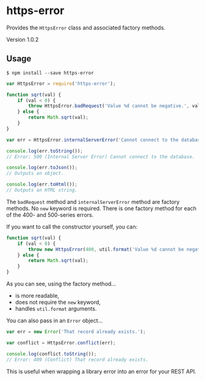 # https-error

Provides the `HttpsError` class and associated factory methods.

Version 1.0.2

## Usage

```
$ npm install --save https-error
```

```javascript
var HttpsError = require('https-error');

function sqrt(val) {
	if (val < 0) {
	    throw HttpsError.badRequest('Value %d cannot be negative.', val);
	} else {
	    return Math.sqrt(val);
    }
}

var err = HttpsError.internalServerError('Cannot connect to the database.');

console.log(err.toString());
// Error: 500 (Internal Server Error) Cannot connect to the database.

console.log(err.toJson());
// Outputs an object.

console.log(err.toHtml());
// Outputs an HTML string.
```

The `badRequest` method and `internalServerError` method are factory methods. No `new` keyword is required. There is one factory method for each of the 400- and 500-series errors.

If you want to call the constructor yourself, you can:

```javascript
function sqrt(val) {
	if (val < 0) {
	    throw new HttpsError(400, util.format('Value %d cannot be negative.', val));
	} else {
	    return Math.sqrt(val);
    }
}
```

As you can see, using the factory method...

- is more readable,
- does not require the `new` keyword,
- handles `util.format` arguments.

You can also pass in an `Error` object...

```javascript
var err = new Error('That record already exists.');

var conflict = HttpsError.conflict(err);

console.log(conflict.toString());
// Error: 409 (Conflict) That record already exists.
```

This is useful when wrapping a library error into an error for your REST API.
